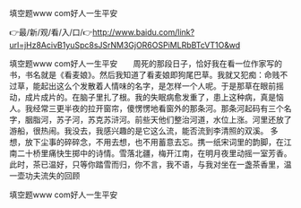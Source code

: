 填空题www com好人一生平安

👉最/新/观/看/入/口/👉http://www.baidu.com/link?url=jHz8AcivB1yuSpc8sJSrNM3GjOR6OSPiMLRbBTcVT1O&wd

填空题www com好人一生平安　　周死的那段日子，恰好我在看一位作家写的书，书名就是《看麦娘》。然后我知道了看麦娘即狗尾巴草。我就又犯痴：命贱不过草，能起出这么个发散着人情味的名字，是怎样一个人呢。于是那草在眼前摇动，成片成片的。在脑子里扎了根。我的失眠病愈发重了，患上这种病，真是恼人。我经常三更半夜的拉开窗帘，傻愣愣地看窗外的那条河。那条河起码有三个名字，胭脂河，苏子河，苏克苏浒河。前些天他们整治河道，水位上涨。河里还放了游船，很热闹。我没去，我感兴趣的是它这么流，能否流到李清照的双溪。
	多想，放下尘事的碎碎念，不用去想，也不用蓄意去忘。携一纸宋词里的韵脚，在江南二十桥里痛快生掷中的诗情。雪落北疆，梅开江南，在明月夜里动摇一室芳香。此时，茶已温好，只等你踏雪而归，你不言，我不语，与我对坐在一盏茶香里，温一壶功夫流失的回顾


填空题www com好人一生平安
